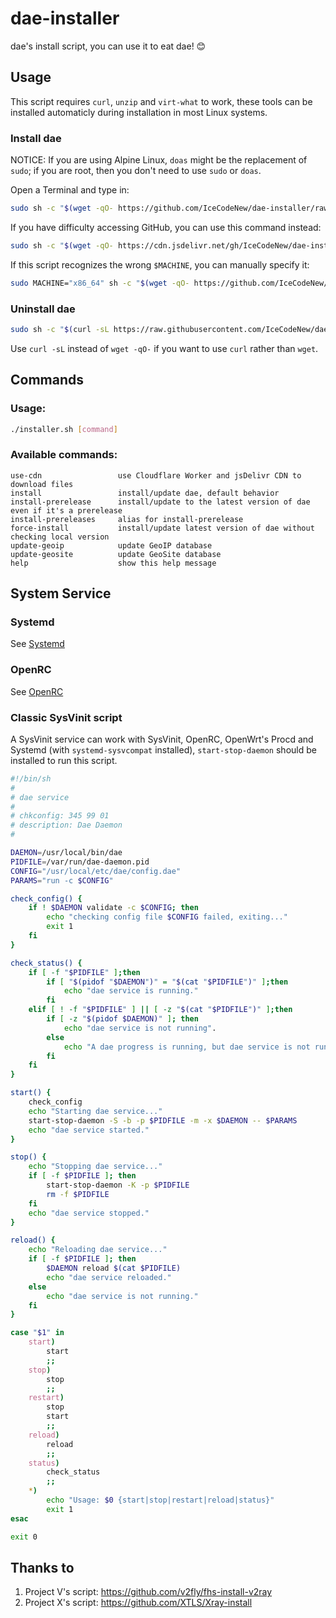 # dae-installer
dae's install script, you can use it to eat dae! 😊

## Usage

This script requires `curl`, `unzip` and `virt-what` to work, these tools can be installed automaticly during installation in most Linux systems.

### Install dae

NOTICE: If you are using Alpine Linux, `doas` might be the replacement of `sudo`; if you are root, then you don't need to use `sudo` or `doas`.

Open a Terminal and type in:

```sh
sudo sh -c "$(wget -qO- https://github.com/IceCodeNew/dae-installer/raw/main/installer.sh)" @ install
```

If you have difficulty accessing GitHub, you can use this command instead: 

```sh
sudo sh -c "$(wget -qO- https://cdn.jsdelivr.net/gh/IceCodeNew/dae-installer/installer.sh)" @ install use-cdn
```

If this script recognizes the wrong `$MACHINE`, you can manually specify it:

```sh
sudo MACHINE="x86_64" sh -c "$(wget -qO- https://github.com/IceCodeNew/dae-installer/raw/main/installer.sh)" @ install
```

### Uninstall dae

```sh
sudo sh -c "$(curl -sL https://raw.githubusercontent.com/IceCodeNew/dae-installer/main/uninstaller.sh)"
```

Use `curl -sL` instead of `wget -qO-` if you want to use `curl` rather than `wget`.

## Commands

### Usage:

```sh
./installer.sh [command]
```
 
### Available commands:

```
use-cdn                 use Cloudflare Worker and jsDelivr CDN to download files
install                 install/update dae, default behavior
install-prerelease      install/update to the latest version of dae even if it's a prerelease
install-prereleases     alias for install-prerelease
force-install           install/update latest version of dae without checking local version
update-geoip            update GeoIP database
update-geosite          update GeoSite database
help                    show this help message
```

## System Service

### Systemd

See [Systemd](Systemd)

### OpenRC

See [OpenRC](OpenRC)

### Classic SysVinit script

A SysVinit service can work with SysVinit, OpenRC, OpenWrt's Procd and Systemd (with `systemd-sysvcompat` installed), `start-stop-daemon` should be installed to run this script.

```sh
#!/bin/sh
#
# dae service
#
# chkconfig: 345 99 01
# description: Dae Daemon
#

DAEMON=/usr/local/bin/dae
PIDFILE=/var/run/dae-daemon.pid
CONFIG="/usr/local/etc/dae/config.dae"
PARAMS="run -c $CONFIG"

check_config() {
    if ! $DAEMON validate -c $CONFIG; then
        echo "checking config file $CONFIG failed, exiting..."
        exit 1
    fi
}

check_status() {
    if [ -f "$PIDFILE" ];then
        if [ "$(pidof "$DAEMON")" = "$(cat "$PIDFILE")" ];then
            echo "dae service is running."
        fi
    elif [ ! -f "$PIDFILE" ] || [ -z "$(cat "$PIDFILE")" ];then
        if [ -z "$(pidof $DAEMON)" ]; then
            echo "dae service is not running".
        else
            echo "A dae progress is running, but dae service is not running."
        fi
    fi
}

start() {
    check_config
    echo "Starting dae service..."
    start-stop-daemon -S -b -p $PIDFILE -m -x $DAEMON -- $PARAMS
    echo "dae service started."
}

stop() {
    echo "Stopping dae service..."
    if [ -f $PIDFILE ]; then
        start-stop-daemon -K -p $PIDFILE
        rm -f $PIDFILE
    fi
    echo "dae service stopped."
}

reload() {
    echo "Reloading dae service..."
    if [ -f $PIDFILE ]; then
        $DAEMON reload $(cat $PIDFILE)
        echo "dae service reloaded."
    else
        echo "dae service is not running."
    fi
}

case "$1" in
    start)
        start
        ;;
    stop)
        stop
        ;;
    restart)
        stop
        start
        ;;
    reload)
        reload
        ;;
    status)
        check_status
        ;;
    *)
        echo "Usage: $0 {start|stop|restart|reload|status}"
        exit 1
esac

exit 0
```

## Thanks to

1. Project V's script: https://github.com/v2fly/fhs-install-v2ray
2. Project X's script: https://github.com/XTLS/Xray-install
